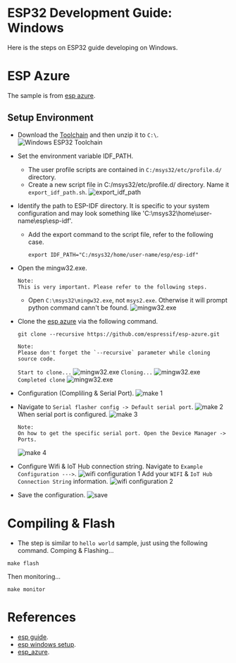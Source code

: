 # ESP32 Development Guide: Windows 
Here is the steps on ESP32 guide developing on Windows.

# ESP Azure
The sample is from [esp azure](https://github.com/espressif/esp-azure).

## Setup Environment
* Download the [Toolchain](https://dl.espressif.com/dl/esp32_win32_msys2_environment_and_toolchain-20181001.zip) and then unzip it to `C:\`.
![Windows ESP32 Toolchain](/windows/1.png)

* Set the environment variable IDF_PATH.
  * The user profile scripts are contained in `C:/msys32/etc/profile.d/` directory.
  * Create a new script file in C:/msys32/etc/profile.d/ directory. Name it `export_idf_path.sh`.
  ![export_idf_path](/windows/2.png)
* Identify the path to ESP-IDF directory. It is specific to your system configuration and may look something like 'C:\msys32\home\user-name\esp\esp-idf'.
  * Add the export command to the script file, refer to the following case.
    ```
    export IDF_PATH="C:/msys32/home/user-name/esp/esp-idf"
    ```
* Open the mingw32.exe.
  ```
  Note: 
  This is very important. Please refer to the following steps.  
  ```
  * Open `C:\msys32\mingw32.exe`, not `msys2.exe`. Otherwise it will prompt python command cann't be found.
  ![mingw32.exe](/windows/3.png)
* Clone the [esp azure](https://github.com/espressif/esp-azure) via the following command.
  ```
  git clone --recursive https://github.com/espressif/esp-azure.git
  ```
  ```
  Note:
  Please don't forget the `--recursive` parameter while cloning source code.
  ```
  `Start to clone...`
  ![mingw32.exe](/windows/12.png)
  `Cloning...`
  ![mingw32.exe](/windows/13.png)
  `Completed clone`
  ![mingw32.exe](/windows/14.png)
* Configuration (Compliling & Serial Port).
  ![make 1 ](/windows/15.png)
* Navigate to `Serial flasher config -> Default serial port`.
  ![make 2](/windows/17.png)
   When serial port is configured.
  ![make 3](/windows/16.png)
  ```
  Note:
  On how to get the specific serial port. Open the Device Manager -> Ports.
  ```
  ![make 4](/windows/6.png)
* Configure Wifi & IoT Hub connection string.
  Navigate to `Example Configuration --->`.
  ![wifi configuration 1](/windows/18.png)
  Add your `WIFI` & `IoT Hub Connection String` information.
  ![wifi configuration 2](/windows/19.png)
  
* Save the configuration.
  ![save](/windows/20.png)
  
# Compiling & Flash
 * The step is similar to `hello world` sample, just using the following command.
  Comping & Flashing...
  ```
  make flash
  ```
  Then monitoring... 
  ```
  make monitor
  ```
  
  # References
  * [esp guide](https://docs.espressif.com/projects/esp-idf/en/latest/get-started/index.html).
  * [esp windows setup](https://docs.espressif.com/projects/esp-idf/en/latest/get-started/windows-setup.html).
  * [esp_azure](https://github.com/espressif/esp-azure).
  
  
  
